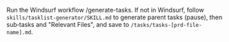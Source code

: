 Run the Windsurf workflow /generate-tasks.
If not in Windsurf, follow `skills/tasklist-generator/SKILL.md` to generate parent tasks (pause), then sub‑tasks and "Relevant Files", and save to `/tasks/tasks-[prd-file-name].md`.
